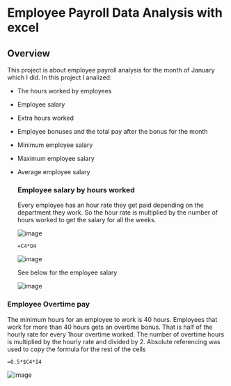 # Employee Payroll Data Analysis with excel
## Overview
This project is about employee payroll analysis for the month of January which I did. In this project I analized:
- The hours worked by employees
- Employee salary 
- Extra hours worked
- Employee bonuses and the total pay after the bonus for the month
- Minimum employee salary
- Maximum employee salary
- Average employee salary
  ### Employee salary by hours worked
  Every employee has an hour rate they get paid depending on the department they work. So the hour rate is multiplied by the number of hours worked to get the salary for all the weeks.<p>
  ![image](https://github.com/MYZDEE/Payroll-Analysis-1/assets/128803445/3be53bac-d7a6-41a6-9ca4-ae04bab52202)<p>
  ```
  =C4*D4
  ```
  ![image](https://github.com/MYZDEE/Payroll-Analysis-1/assets/128803445/bd280ab2-6c38-41f2-8547-49ccb4780533)<p>

  See below for the employee salary<p>
  ![image](https://github.com/MYZDEE/Payroll-Analysis-1/assets/128803445/1b6bbe51-c92d-452f-9d6d-21eef0e4bb01)<p>
### Employee Overtime pay
  The minimum hours for an employee to work is 40 hours. Employees that work for more than 40 hours gets an overtime bonus. That is half of the hourly rate for every 1hour overtime 
  worked. The number of overtime hours is multiplied by the hourly rate and divided by 2. Absolute referencing was used to copy the formula for the rest of the cells <p>
  ```
  =0.5*$C4*I4
  ```
![image](https://github.com/MYZDEE/Payroll-Analysis-1/assets/128803445/7471a1c2-45f9-4f7c-b569-9245f9ae12ff)<p>

